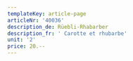 ```yaml
---
templateKey: article-page
articleNr: '40036'
description_de: Rüebli-Rhabarber
description_fr: ' Carotte et rhubarbe'
unit: '2'
price: 20.--
---
```


